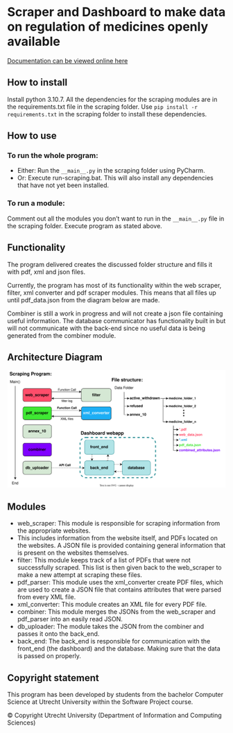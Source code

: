 # Scraper and Dashboard to make data on regulation of medicines openly available

[Documentation can be viewed online here](https://mediseeuu.github.io/MediSeeUU/)

## How to install

Install python 3.10.7.
All the dependencies for the scraping modules are in the requirements.txt file in the scraping folder. Use `pip install -r requirements.txt` in the scraping folder to install these dependencies.

## How to use

### To run the whole program:
- Either: Run the `__main__.py` in the scraping folder using PyCharm.
- Or: Execute run-scraping.bat. This will also install any dependencies that have not yet been installed.

### To run a module:
Comment out all the modules you don’t want to run in the `__main__.py` file in the scraping folder.
Execute program as stated above.

## Functionality

The program delivered creates the discussed folder structure and fills it with pdf, xml and json files.

Currently, the program has most of its functionality within the web scraper, filter, xml converter and pdf scraper
modules. This means that all files up until pdf_data.json from the diagram below are made. 

Combiner is still a work in progress and will not create a json file containing useful information.
The database communicator has functionality built in but will not communicate with the back-end 
since no useful data is being generated from the combiner module.

## Architecture Diagram

![alt text](docs/architecture_diagram.svg "Architecture Diagram")

## Modules

- web_scraper: This module is responsible for scraping information from the appropriate websites. 
- This includes information from the website itself, and PDFs located on the websites. A JSON file is provided containing general information that is present on the websites themselves.
- filter: This module keeps track of a list of PDFs that were not successfully scraped. This list is then given back to the web_scraper to make a new attempt at scraping these files.
- pdf_parser: This module uses the xml_converter create PDF files, which are used to create a JSON file that contains attributes that were parsed from every XML file.
- xml_converter: This module creates an XML file for every PDF file.
- combiner: This module merges the JSONs from the web_scraper and pdf_parser into an easily read JSON. 
- db_uploader: The module takes the JSON from the combiner and passes it onto the back_end.
- back_end: The back_end is responsible for communication with the front_end (the dashboard) and the database. Making sure that the data is passed on properly.

## Copyright statement

This program has been developed by students from the bachelor Computer Science at Utrecht University within the Software Project course.

© Copyright Utrecht University (Department of Information and Computing Sciences)
